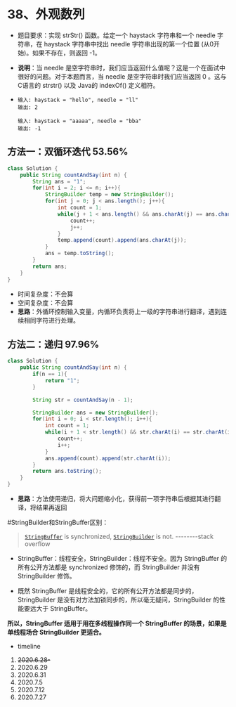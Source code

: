 # 38、外观数列

- 题目要求：实现 strStr() 函数。给定一个 haystack 字符串和一个 needle 字符串，在 haystack 字符串中找出 needle 字符串出现的第一个位置 (从0开始)。如果不存在，则返回  -1。

- **说明**：当 needle 是空字符串时，我们应当返回什么值呢？这是一个在面试中很好的问题。对于本题而言，当 needle 是空字符串时我们应当返回 0 。这与C语言的 strstr() 以及 Java的 indexOf() 定义相符。

- ```
  输入: haystack = "hello", needle = "ll"
  输出: 2
  
  输入: haystack = "aaaaa", needle = "bba"
  输出: -1
  ```

## 方法一：双循环迭代  53.56%

```java
class Solution {
    public String countAndSay(int n) {
        String ans = "1";
        for(int i = 2; i <= n; i++){
            StringBuilder temp = new StringBuilder();
            for(int j = 0; j < ans.length(); j++){
                int count = 1;
                while(j + 1 < ans.length() && ans.charAt(j) == ans.charAt(j+1)){
                    count++;
                    j++;
                }
                temp.append(count).append(ans.charAt(j));
            }
            ans = temp.toString();
        }
        return ans;
    }
}
```

- 时间复杂度：不会算
- 空间复杂度：不会算
- **思路**：外循环控制输入变量，内循环负责将上一级的字符串进行翻译，遇到连续相同字符进行处理。



## 方法二：递归 97.96%

```java
class Solution {
    public String countAndSay(int n) {
        if(n == 1){
            return "1";
        }

        String str = countAndSay(n - 1);

        StringBuilder ans = new StringBuilder();
        for(int i = 0; i < str.length(); i++){
            int count = 1;
            while(i + 1 < str.length() && str.charAt(i) == str.charAt(i+1)){
                count++;
                i++;
            }
            ans.append(count).append(str.charAt(i));
        }
        return ans.toString();
    }
}
```

- **思路**：方法使用递归，将大问题缩小化，获得前一项字符串后根据其进行翻译，将结果再返回





#StringBuilder和StringBuffer区别：

> [`StringBuffer`](http://docs.oracle.com/javase/8/docs/api/java/lang/StringBuffer.html) is synchronized, [`StringBuilder`](http://docs.oracle.com/javase/8/docs/api/java/lang/StringBuilder.html) is not.  --------stack overflow

- StringBuffer：线程安全，StringBuilder：线程不安全。因为 StringBuffer 的所有公开方法都是 synchronized 修饰的，而 StringBuilder 并没有 StringBuilder 修饰。

- 既然 StringBuffer 是线程安全的，它的所有公开方法都是同步的，StringBuilder 是没有对方法加锁同步的，所以毫无疑问，StringBuilder 的性能要远大于 StringBuffer。

**所以，StringBuffer 适用于用在多线程操作同一个 StringBuffer 的场景，如果是单线程场合 StringBuilder 更适合。**





- timeline

1. ~~2020.6.28-~~
2. 2020.6.29
3. 2020.6.31
4. 2020.7.5
5. 2020.7.12
6. 2020.7.27